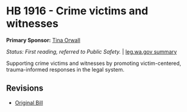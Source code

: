 # HB 1916 - Crime victims and witnesses
**Primary Sponsor:** [Tina Orwall](/person/leg/tina.orwall.md)

*Status: First reading, referred to Public Safety.* | [leg.wa.gov summary](https://app.leg.wa.gov/billsummary?BillNumber=1916&Year=2021)

Supporting crime victims and witnesses by promoting victim-centered, trauma-informed responses in the legal system.

## Revisions
* [Original Bill](1/)